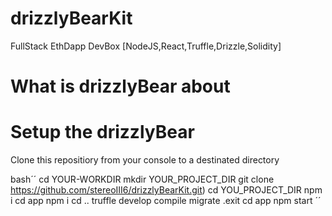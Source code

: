# drizzlyBearKit
FullStack EthDapp DevBox 
[NodeJS,React,Truffle,Drizzle,Solidity]

# What is drizzlyBear about



# Setup the drizzlyBear

Clone this repositiory from your console to a destinated directory

bash´´
cd YOUR-WORKDIR
mkdir YOUR_PROJECT_DIR
git clone https://github.com/stereoIII6/drizzlyBearKit.git)
cd YOU_PROJECT_DIR
npm i
cd app
npm i
cd ..
truffle develop
compile
migrate 
.exit 
cd app
npm start
´´
